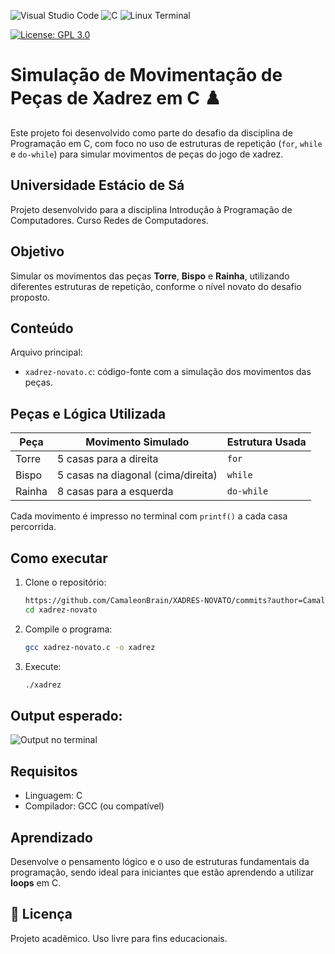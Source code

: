 ![Visual Studio Code](https://img.shields.io/badge/Visual%20Studio%20Code-0078d7.svg?style=for-the-badge&logo=visual-studio-code&logoColor=white) ![C](https://img.shields.io/badge/c-%2300599C.svg?style=for-the-badge&logo=c&logoColor=white) ![Linux Terminal](https://img.shields.io/badge/-Terminal-000000?style=for-the-badge&logo=linux&logoColor=white) 

[![License: GPL 3.0](https://img.shields.io/badge/License-GPL_3.0-orange.svg)](https://www.gnu.org/licenses/gpl-3.0)

# Simulação de Movimentação de Peças de Xadrez em C ♟️

Este projeto foi desenvolvido como parte do desafio da disciplina de Programação em C, com foco no uso de estruturas de repetição (`for`, `while` e `do-while`) para simular movimentos de peças do jogo de xadrez.

## Universidade Estácio de Sá

Projeto desenvolvido para a disciplina Introdução à Programação de Computadores.
Curso Redes de Computadores.

## Objetivo

Simular os movimentos das peças **Torre**, **Bispo** e **Rainha**, utilizando diferentes estruturas de repetição, conforme o nível novato do desafio proposto.

## Conteúdo

Arquivo principal:
- `xadrez-novato.c`: código-fonte com a simulação dos movimentos das peças.

## Peças e Lógica Utilizada

| Peça   | Movimento Simulado               | Estrutura Usada |
|--------|----------------------------------|------------------|
| Torre  | 5 casas para a direita           | `for`           |
| Bispo  | 5 casas na diagonal (cima/direita)| `while`        |
| Rainha | 8 casas para a esquerda          | `do-while`      |

Cada movimento é impresso no terminal com `printf()` a cada casa percorrida.

## Como executar

1. Clone o repositório:
   ```bash
   https://github.com/CamaleonBrain/XADRES-NOVATO/commits?author=CamaleonBrain
   cd xadrez-novato
   ```

2. Compile o programa:
   ```bash
   gcc xadrez-novato.c -o xadrez
   ```

3. Execute:
   ```bash
   ./xadrez
   ```

## Output esperado:

![Output no terminal](xadrez-novato.png)


## Requisitos

- Linguagem: C
- Compilador: GCC (ou compatível)

## Aprendizado

Desenvolve o pensamento lógico e o uso de estruturas fundamentais da programação, sendo ideal para iniciantes que estão aprendendo a utilizar **loops** em C.

## 📎 Licença

Projeto acadêmico. Uso livre para fins educacionais.  

